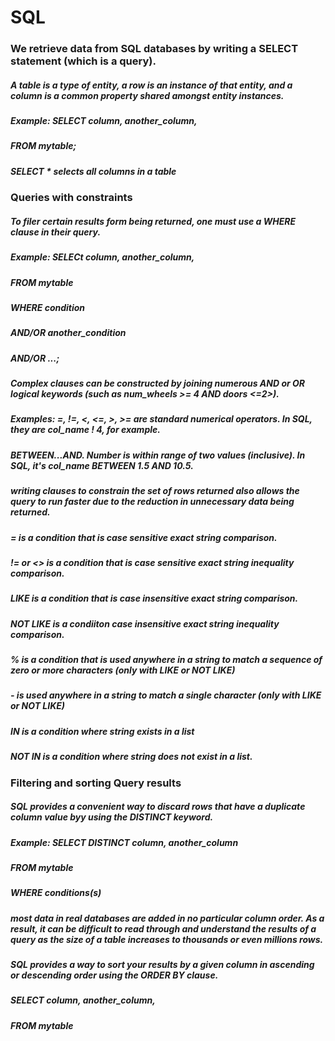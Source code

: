 # SQL

### We retrieve data from SQL databases by writing a SELECT statement (which is a query).

##### A table is a type of entity, a row is an instance of that entity, and a column is a common property shared amongst entity instances.

##### Example: SELECT column, another_column,
##### FROM mytable;

##### SELECT * selects all columns in a table

### Queries with constraints

##### To filer certain results form being returned, one must use a WHERE clause in their query.

##### Example: SELECt column, another_column,
##### FROM mytable
##### WHERE condition
#####    AND/OR another_condition
#####    AND/OR ...;

##### Complex clauses can be constructed by joining numerous AND or OR logical keywords (such as num_wheels >= 4 AND doors <=2>).

##### Examples: =, !=, <, <=, >, >= are standard numerical operators. In SQL, they are col_name ! 4, for example.

##### BETWEEN...AND. Number is within range of two values (inclusive). In SQL, it's col_name BETWEEN 1.5 AND 10.5.

##### writing clauses to constrain the set of rows returned also allows the query to run faster due to the reduction in unnecessary data being returned.

##### = is a condition that is case sensitive exact string comparison.

##### != or <> is a condition that is case sensitive exact string inequality comparison.

##### LIKE is a condition that is case insensitive exact string comparison.

##### NOT LIKE is a condiiton case insensitive exact string inequality comparison.

##### % is a condition that is used anywhere in a string to match a sequence of zero or more characters (only with LIKE or NOT LIKE)

##### - is used anywhere in a string to match a single character (only with LIKE or NOT LIKE)

##### IN is a condition where string exists in a list

##### NOT IN is a condition where string does not exist in a list.

### Filtering and sorting Query results

##### SQL provides a convenient way to discard rows that have a duplicate column value byy using the DISTINCT keyword.

##### Example: SELECT DISTINCT column, another_column
##### FROM mytable
##### WHERE conditions(s)

##### most data in real databases are added in no particular column order. As a result, it can be difficult to read through and understand the results of a query as the size of a table increases to thousands or even millions rows.

##### SQL provides a way to sort your results by a given column in ascending or descending order using the ORDER BY clause.

##### SELECT column, another_column,
##### FROM mytable